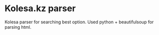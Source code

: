 # Kolesa.kz parser
 Kolesa parser for searching best option. Used python + beautifulsoup for parsing html.
